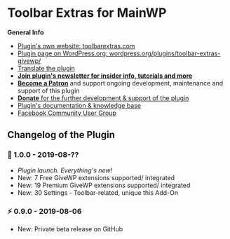 # Toolbar Extras for MainWP

**General Info**

* [Plugin's own website: toolbarextras.com](https://toolbarextras.com/)
* [Plugin page on WordPress.org: wordpress.org/plugins/toolbar-extras-givewp/](https://wordpress.org/plugins/toolbar-extras-givewp/)
* [Translate the plugin](https://translate.wordpress.org/projects/wp-plugins/toolbar-extras-givewp)
* [**Join plugin's newsletter for insider info, tutorials and more**](https://eepurl.com/gbAUUn)
* [**Become a Patron**](https://www.patreon.com/deckerweb) and support ongoing development, maintenance and support of this plugin
* [**Donate** for the further development & support of the plugin](https://www.paypal.me/deckerweb)
* [Plugin's documentation & knowledge base](https://toolbarextras.com/docs-category/givewp-addon/)
* [Facebook Community User Group](https://www.facebook.com/groups/ToolbarExtras/)

## Changelog of the Plugin

### 🎉 1.0.0 - 2019-08-??

* *Plugin launch. Everything's new!*
* New: 7 Free GiveWP extensions supported/ integrated
* New: 19 Premium GiveWP extensions supported/ integrated
* New: 30 Settings - Toolbar-related, unique this Add-On


### ⚡ 0.9.0 - 2019-08-06

* New: Private beta release on GitHub
